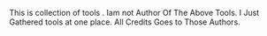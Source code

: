 This is collection of tools . Iam not Author Of The Above Tools. I Just Gathered tools at one place. All Credits Goes to Those Authors.
